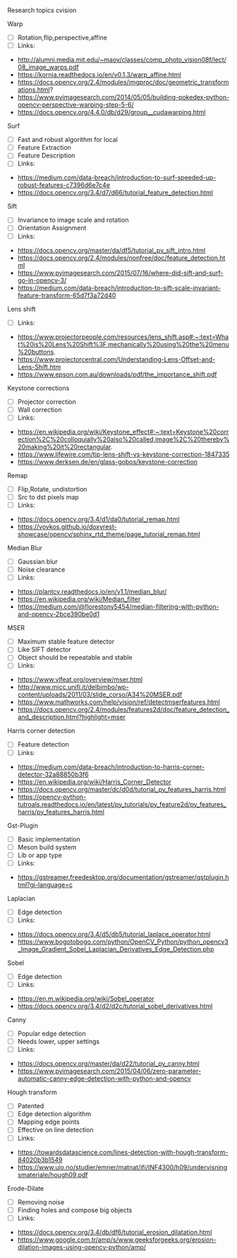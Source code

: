 Research topics cvision



Warp
- [ ] Rotation,flip,perspective,affine
- [ ] Links:
- http://alumni.media.mit.edu/~maov/classes/comp_photo_vision08f/lect/08_image_warps.pdf
- https://kornia.readthedocs.io/en/v0.1.3/warp_affine.html
- https://docs.opencv.org/2.4/modules/imgproc/doc/geometric_transformations.html?
- https://www.pyimagesearch.com/2014/05/05/building-pokedex-python-opencv-perspective-warping-step-5-6/
- https://docs.opencv.org/4.4.0/db/d29/group__cudawarping.html

Surf
- [ ] Fast and robust algorithm for local
- [ ] Feature Extraction
- [ ] Feature Description
- [ ] Links:
- https://medium.com/data-breach/introduction-to-surf-speeded-up-robust-features-c7396d6e7c4e
- https://docs.opencv.org/3.4/d7/d66/tutorial_feature_detection.html

Sift
- [ ] Invariance to image scale and rotation
- [ ] Orientation Assignment
- [ ] Links:
- https://docs.opencv.org/master/da/df5/tutorial_py_sift_intro.html
- https://docs.opencv.org/2.4/modules/nonfree/doc/feature_detection.html
- https://www.pyimagesearch.com/2015/07/16/where-did-sift-and-surf-go-in-opencv-3/
- https://medium.com/data-breach/introduction-to-sift-scale-invariant-feature-transform-65d7f3a72d40

Lens shift
- [ ] Links:
- https://www.projectorpeople.com/resources/lens_shift.asp#:~:text=What%20is%20Lens%20Shift%3F,mechanically%20using%20the%20menu%20buttons.
- https://www.projectorcentral.com/Understanding-Lens-Offset-and-Lens-Shift.htm
- https://www.epson.com.au/downloads/pdf/the_importance_shift.pdf

Keystone corrections
- [ ] Projector correction
- [ ] Wall correction
- [ ] Links:
- https://en.wikipedia.org/wiki/Keystone_effect#:~:text=Keystone%20correction%2C%20colloquially%20also%20called,image%2C%20thereby%20making%20it%20rectangular.
- https://www.lifewire.com/tip-lens-shift-vs-keystone-correction-1847335
- https://www.derksen.de/en/glass-gobos/keystone-correction

Remap
- [ ] Flip,Rotate, undistortion
- [ ] Src to dst pixels map
- [ ] Links:
- https://docs.opencv.org/3.4/d1/da0/tutorial_remap.html
- https://vovkos.github.io/doxyrest-showcase/opencv/sphinx_rtd_theme/page_tutorial_remap.html

Median Blur
- [ ] Gaussian blur
- [ ] Noise clearance
- [ ] Links:
- https://plantcv.readthedocs.io/en/v1.1/median_blur/
- https://en.wikipedia.org/wiki/Median_filter
- https://medium.com/@florestony5454/median-filtering-with-python-and-opencv-2bce390be0d1

MSER
- [ ] Maximum stable feature detector
- [ ] Like SIFT detector
- [ ] Object should be repeatable and stable
- [ ] Links:
- https://www.vlfeat.org/overview/mser.html
- http://www.micc.unifi.it/delbimbo/wp-content/uploads/2011/03/slide_corso/A34%20MSER.pdf
- https://www.mathworks.com/help/vision/ref/detectmserfeatures.html
- https://docs.opencv.org/2.4/modules/features2d/doc/feature_detection_and_description.html?highlight=mser

Harris corner detection
- [ ] Feature detection
- [ ] Links:
- https://medium.com/data-breach/introduction-to-harris-corner-detector-32a88850b3f6
- https://en.wikipedia.org/wiki/Harris_Corner_Detector
- https://docs.opencv.org/master/dc/d0d/tutorial_py_features_harris.html
- https://opencv-python-tutroals.readthedocs.io/en/latest/py_tutorials/py_feature2d/py_features_harris/py_features_harris.html

Gst-Plugin
- [ ] Basic implementation
- [ ] Meson build system
- [ ] Lib or app type
- [ ] Links:
- https://gstreamer.freedesktop.org/documentation/gstreamer/gstplugin.html?gi-language=c

Laplacian
- [ ] Edge detection
- [ ] Links:
- https://docs.opencv.org/3.4/d5/db5/tutorial_laplace_operator.html
- https://www.bogotobogo.com/python/OpenCV_Python/python_opencv3_Image_Gradient_Sobel_Laplacian_Derivatives_Edge_Detection.php

Sobel
- [ ] Edge detection
- [ ] Links:
- https://en.m.wikipedia.org/wiki/Sobel_operator
- https://docs.opencv.org/3.4/d2/d2c/tutorial_sobel_derivatives.html

Canny
- [ ] Popular edge detection
- [ ] Needs lower, upper settings
- [ ] Links: 
- https://docs.opencv.org/master/da/d22/tutorial_py_canny.html
- https://www.pyimagesearch.com/2015/04/06/zero-parameter-automatic-canny-edge-detection-with-python-and-opencv

Hough transform
- [ ] Patented
- [ ] Edge detection algorithm
- [ ] Mapping edge points
- [ ] Effective on line detection
- [ ] Links:
- https://towardsdatascience.com/lines-detection-with-hough-transform-84020b3b1549
- https://www.uio.no/studier/emner/matnat/ifi/INF4300/h09/undervisningsmateriale/hough09.pdf

Erode-Dilate
- [ ] Removing noise
- [ ] Finding holes and compose big objects
- [ ] Links:
- https://docs.opencv.org/3.4/db/df6/tutorial_erosion_dilatation.html
- https://www.google.com.tr/amp/s/www.geeksforgeeks.org/erosion-dilation-images-using-opencv-python/amp/
